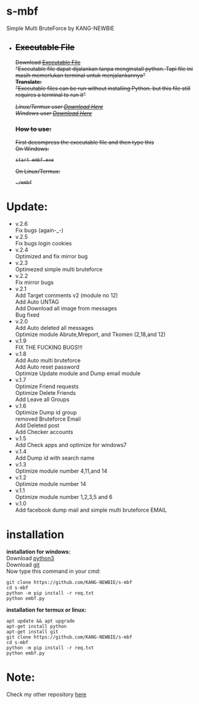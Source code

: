 # s-mbf
Simple Multi BruteForce by KANG-NEWBIE<br>
<strike>
- <h2>Executable File</h2>
  <p>Download <a href="#" target="_blank">Executable File</a><br>
  "Executable file dapat dijalankan tanpa menginstall python. Tapi file ini masih memerlukan terminal untuk menjalankannya"
  <br>
  <b>Translate:</b>
  <br>
  "Executable files can be run without installing Python. but this file still requires a terminal to run it"
  </p>
  <i>
  <span>Linux/Termux user <a href="#">Download Here</a></span>
  <br>
  <span>Windows user <a href="#">Download Here</a></span>
  </i>
  
  <h3>How to use:</h3>

  First decompress the executable file and then type this<br>
  On Windows: 
  ```
  start embf.exe
  ```
  On Linux/Termux:
  ```
  ./embf
  ```
</strike>

# Update:
- v.2.6<br>
Fix bugs (again-_-)
- v.2.5<br>
Fix bugs login cookies
- v.2.4<br>
Optimized and fix mirror bug
- v.2.3<br>
Optimezed simple multi bruteforce
- v.2.2<br>
Fix mirror bugs
- v.2.1<br>
Add Target comments v2 (module no 12)<br>
Add Auto UNTAG<br>
Add Download all image from messages<br>
Bug fixed
- v.2.0<br>
Add Auto deleted all messages<br>
Optimize module Abrute,Mreport, and Tkomen (2,18,and 12)
- v.1.9<br>
FIX THE FUCKING BUGS!!!
- v.1.8<br>
Add Auto multi bruteforce<br>
Add Auto reset password<br>
Optimize Update module and Dump email module
- v.1.7<br>
Optimize Friend requests<br>
Optimize Delete Friends<br>
Add Leave all Groups
- v.1.6<br>
Optimize Dump id group<br>
removed Bruteforce Email<br>
Add Deleted post<br>
Add Checker accounts
- v.1.5<br>
Add Check apps and optimize for windows7
- v.1.4<br>
Add Dump id with search name
- v.1.3<br>
Optimize module number 4,11,and 14
- v.1.2<br>
Optimize module number 14
- v.1.1<br>
Optimize module number 1,2,3,5 and 6
- v.1.0<br>
Add facebook dump mail and simple multi bruteforce EMAIL

# installation
<b>installation for windows:</b><br>
Download <a href='https://www.python.org'>python3</a><br>
Download <a href='https://git-scm.com/downloads'>git</a><br>
Now type this command in your cmd:
```
git clone https://github.com/KANG-NEWBIE/s-mbf
cd s-mbf
python -m pip install -r req.txt
python embf.py
```
<b>installation for termux or linux:</b>
```
apt update && apt upgrade
apt-get install python
apt-get install git
git clone https://github.com/KANG-NEWBIE/s-mbf
cd s-mbf
python -m pip install -r req.txt
python embf.py
```
<h1>Note:</h1>
Check my other repository <a href="https://github.com/KANG-NEWBIE?tab=repositories">here</a>
